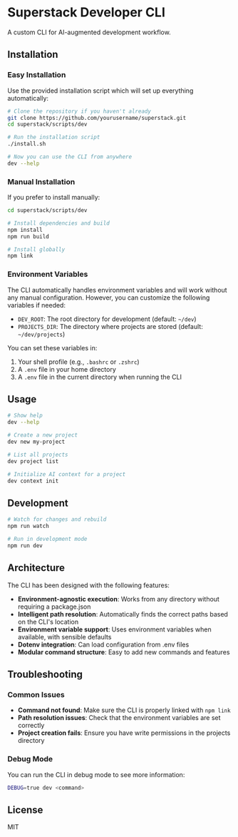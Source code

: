 # Superstack Developer CLI

A custom CLI for AI-augmented development workflow.

## Installation

### Easy Installation

Use the provided installation script which will set up everything automatically:

```bash
# Clone the repository if you haven't already
git clone https://github.com/yourusername/superstack.git
cd superstack/scripts/dev

# Run the installation script
./install.sh

# Now you can use the CLI from anywhere
dev --help
```

### Manual Installation

If you prefer to install manually:

```bash
cd superstack/scripts/dev

# Install dependencies and build
npm install
npm run build

# Install globally
npm link
```

### Environment Variables

The CLI automatically handles environment variables and will work without any manual configuration. However, you can customize the following variables if needed:

- `DEV_ROOT`: The root directory for development (default: `~/dev`)
- `PROJECTS_DIR`: The directory where projects are stored (default: `~/dev/projects`)

You can set these variables in:

1. Your shell profile (e.g., `.bashrc` or `.zshrc`)
2. A `.env` file in your home directory
3. A `.env` file in the current directory when running the CLI

## Usage

```bash
# Show help
dev --help

# Create a new project
dev new my-project

# List all projects
dev project list

# Initialize AI context for a project
dev context init
```

## Development

```bash
# Watch for changes and rebuild
npm run watch

# Run in development mode
npm run dev
```

## Architecture

The CLI has been designed with the following features:

- **Environment-agnostic execution**: Works from any directory without requiring a package.json
- **Intelligent path resolution**: Automatically finds the correct paths based on the CLI's location
- **Environment variable support**: Uses environment variables when available, with sensible defaults
- **Dotenv integration**: Can load configuration from .env files
- **Modular command structure**: Easy to add new commands and features

## Troubleshooting

### Common Issues

- **Command not found**: Make sure the CLI is properly linked with `npm link`
- **Path resolution issues**: Check that the environment variables are set correctly
- **Project creation fails**: Ensure you have write permissions in the projects directory

### Debug Mode

You can run the CLI in debug mode to see more information:

```bash
DEBUG=true dev <command>
```

## License

MIT
